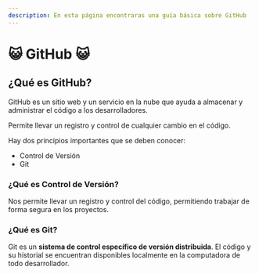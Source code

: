 ```yaml
---
description: En esta página encontraras una guía básica sobre GitHub
---
```


# 😺 GitHub 😺

## ¿Qué es GitHub?

GitHub es un sitio web y un servicio en la nube que ayuda a almacenar y administrar el código a los desarrolladores. 

Permite llevar un registro y control de cualquier cambio en el código. 

Hay dos principios importantes que se deben conocer: 

* Control de Versión
* Git

### ¿Qué es Control de Versión?

Nos permite llevar un registro y control del código, permitiendo trabajar de forma segura en los proyectos.

### ¿Qué es Git? 

Git es un **sistema de control específico de versión distribuida**. El código y su historial se encuentran disponibles localmente en la computadora de todo desarrollador.

